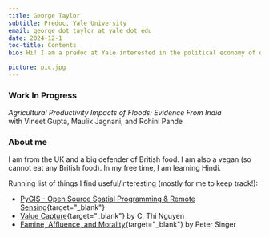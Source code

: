 ```yaml
---
title: George Taylor
subtitle: Predoc, Yale University
email: george dot taylor at yale dot edu
date: 2024-12-1
toc-title: Contents
bio: Hi! I am a predoc at Yale interested in the political economy of development. At the moment, I am particularly interested in how households make decisions about political participation. 

picture: pic.jpg
---
```


### Work In Progress
<div class="paper">
<i>Agricultural Productivity Impacts of Floods: Evidence From India</i> <br> 
with Vineet Gupta, Maulik Jagnani, and Rohini Pande
</div>
<!--
<details>
<summary><i>Against My Better Judgement: Gender, Norms and Political Expression in the Household</i></summary>
<p>Recent work has proposed household cooperation as a paradigm for understanding the gender gap in political participation in South Asia, which includes, but is not limited to, voting. Household members with the most bargaining power (men) dictate voting behaviour and exclude those with low bargaining power (women)  from non-voting forms of participation. I propose a simple model of political participation in which spouses have imperfect information about the current level of provision of local public goods and face identity costs for norm-breaking behaviour. Depending on the accuracy of their spouses signal and their own, they are able to (a) propose an investment in a specific public good; or (b) defer to their spouse. From this model, I derive testable predictions of the conditions under which women's preferences may be expressed. In particular, when norm costs are high, a woman's preferences are only expressed when her knowledge is perceived to be much better than her husband's. To verify these predictions, I propose a randomised controlled trial in which spouses are randomly treated with true information about the quality of their spouse's knowledge.</p>
</details>
-->

### About me
I am from the UK and a big defender of British food. I am also a vegan (so cannot eat any British food). In my free time, I am learning Hindi.

Running list of things I find useful/interesting (mostly for me to keep track!): 

- [PyGIS - Open Source Spatial Programming & Remote Sensing](https://pygis.io/docs/a_intro.html){target="_blank"}
- [Value Capture](https://philpapers.org/archive/NGUVCH.pdf){target="_blank"} by C. Thi Nguyen
- [Famine, Affluence, and Morality](https://rintintin.colorado.edu/~vancecd/phil308/Singer2.pdf){target="_blank"} by Peter Singer
